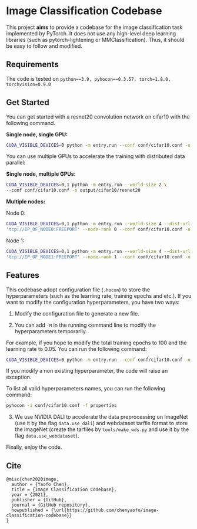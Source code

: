 # Image Classification Codebase

This project **aims** to provide a codebase for the image classification task implemented by PyTorch.
It does not use any high-level deep learning libraries (such as pytorch-lightening or MMClassification).
Thus, it should be easy to follow and modified.

## Requirements

The code is tested on `python==3.9, pyhocon==0.3.57, torch=1.8.0, torchvision=0.9.0`

## Get Started

You can get started with a resnet20 convolution network on cifar10 with the following command.

**Single node, single GPU:**

```bash
CUDA_VISIBLE_DEVICES=0 python -m entry.run --conf conf/cifar10.conf -o output/cifar10/resnet20
```

You can use multiple GPUs to accelerate the training with distributed data parallel:

**Single node, multiple GPUs:**

```bash
CUDA_VISIBLE_DEVICES=0,1 python -m entry.run --world-size 2 \
--conf conf/cifar10.conf -o output/cifar10/resnet20
```

**Multiple nodes:**

Node 0:
```bash
CUDA_VISIBLE_DEVICES=0,1 python -m entry.run --world-size 4 --dist-url \
'tcp://IP_OF_NODE0:FREEPORT' --node-rank 0 --conf conf/cifar10.conf -o output/cifar10/resnet20
```

Node 1:
```bash
CUDA_VISIBLE_DEVICES=0,1 python -m entry.run --world-size 4 --dist-url \
'tcp://IP_OF_NODE1:FREEPORT' --node-rank 1 --conf conf/cifar10.conf -o output/cifar10/resnet20
```


## Features

This codebase adopt configuration file (`.hocon`) to store the hyperparameters (such as the learning rate, training epochs and etc.).
If you want to modify the configuration hyperparameters, you have two ways:

1. Modify the configuration file to generate a new file.

2. You can add `-M` in the running command line to modify the hyperparameters temporarily.


For example, if you hope to modify the total training epochs to 100 and the learning rate to 0.05. You can run the following command:

```bash
CUDA_VISIBLE_DEVICES=0 python -m entry.run --conf conf/cifar10.conf -o output/cifar10/resnet20 -M max_epochs=100 optimizer.lr=0.05
```

If you modify a non existing hyperparameter, the code will raise an exception.

To list all valid hyperparameters names, you can run the following command:

```bash
pyhocon -i conf/cifar10.conf -f properties
```

3. We use NVIDIA DALI to accelerate the data preprocessing on ImageNet (use it by the flag `data.use_dali`) and webdataset tarfile format to store the ImageNet (create the tarfiles by `tools/make_wds.py` and use it by the flag `data.use_webdataset`).


Finally, enjoy the code.

## Cite

```
@misc{chen2020image,
  author = {Yaofo Chen},
  title = {Image Classification Codebase},
  year = {2021},
  publisher = {GitHub},
  journal = {GitHub repository},
  howpublished = {\url{https://github.com/chenyaofo/image-classification-codebase}}
}
```

